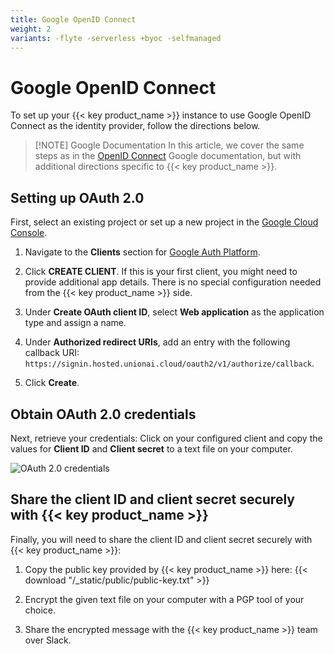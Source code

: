 ```yaml
---
title: Google OpenID Connect
weight: 2
variants: -flyte -serverless +byoc -selfmanaged
---
```


# Google OpenID Connect

To set up your {{< key product_name >}} instance to use Google OpenID Connect as the identity provider, follow the directions below.

> [!NOTE] Google Documentation
> In this article, we cover the same steps as in the
> [OpenID Connect](https://developers.google.com/identity/openid-connect/openid-connect) Google documentation,
> but with additional directions specific to {{< key product_name >}}.

## Setting up OAuth 2.0

First, select an existing project or set up a new project in the
[Google Cloud Console](https://console.cloud.google.com).

1. Navigate to the **Clients** section for [Google Auth Platform](https://console.cloud.google.com/auth/).

2. Click **CREATE CLIENT**. If this is your first client, you might need to provide additional app details. There is no special configuration needed from the {{< key product_name >}} side.

3. Under **Create OAuth client ID**, select **Web application** as the application type and assign a name.

4. Under **Authorized redirect URIs**, add an entry with the following callback URI:
   `https://signin.hosted.unionai.cloud/oauth2/v1/authorize/callback`.

5. Click **Create**.

## Obtain OAuth 2.0 credentials

Next, retrieve your credentials: Click on your configured client and copy the values for **Client ID** and **Client secret** to a text file on your computer.

![OAuth 2.0 credentials](../../_static/images/user-guide/data-plane-setup/single-sign-on-setup/google-oidc/oauth-credentials.png)

## Share the client ID and client secret securely with {{< key product_name >}}

Finally, you will need to share the client ID and client secret securely with {{< key product_name >}}:

1. Copy the public key provided by {{< key product_name >}} here: {{< download "/_static/public/public-key.txt" >}}

2. Encrypt the given text file on your computer with a PGP tool of your choice.

3. Share the encrypted message with the {{< key product_name >}} team over Slack.
